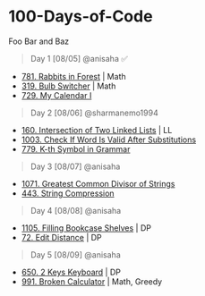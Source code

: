# 100-Days-of-Code

Foo Bar and Baz 

> Day 1 [08/05] @anisaha :white_check_mark:

- [781. Rabbits in Forest](https://leetcode.com/problems/rabbits-in-forest/description/) | Math
- [319. Bulb Switcher](https://leetcode.com/problems/bulb-switcher/description/) | Math
- [729. My Calendar I](https://leetcode.com/problems/my-calendar-i/description/) 

> Day 2 [08/06] @sharmanemo1994
- [160. Intersection of Two Linked Lists](https://leetcode.com/problems/intersection-of-two-linked-lists/) | LL
- [1003. Check If Word Is Valid After Substitutions](https://leetcode.com/problems/check-if-word-is-valid-after-substitutions/)
- [779. K-th Symbol in Grammar](https://leetcode.com/problems/k-th-symbol-in-grammar/)

> Day 3 [08/07] @anisaha

- [1071. Greatest Common Divisor of Strings](https://leetcode.com/problems/greatest-common-divisor-of-strings/description/)
- [443. String Compression](https://leetcode.com/problems/string-compression/description/)

> Day 4 [08/08] @anisaha

- [1105. Filling Bookcase Shelves](https://leetcode.com/problems/filling-bookcase-shelves/description/) | DP
- [72. Edit Distance](https://leetcode.com/problems/edit-distance/description/) | DP

> Day 5 [08/09] @anisaha

- [650. 2 Keys Keyboard](https://leetcode.com/problems/2-keys-keyboard/description/) | DP
- [991. Broken Calculator](https://leetcode.com/problems/broken-calculator/description/) | Math, Greedy




